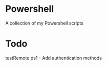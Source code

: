 # Powershell
A collection of my Powershell scripts

# Todo
  testRemote.ps1
    - Add authentication methods
